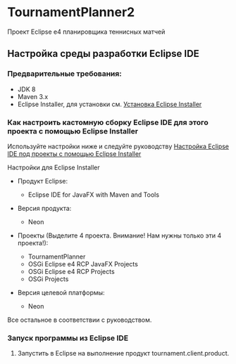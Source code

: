 # TournamentPlanner2
Проект Eclipse e4 планировщика теннисных матчей

## Настройка среды разработки Eclipse IDE

### Предварительные требования:

  * JDK 8
  * Maven 3.x
  * Eclipse Installer, для установки см. [Установка Eclipse Installer](https://github.com/agentlab/ru.agentlab.parent/wiki/Установка-Eclipse-Installer)

### Как настроить кастомную сборку Eclipse IDE для этого проекта с помощью Eclipse Installer

Используйте настройки ниже и следуйте руководству [Настройка Eclipse IDE под проекты с помощью Eclipse Installer](https://github.com/agentlab/ru.agentlab.parent/wiki/Настройка-Eclipse-IDE-под-проекты-с-помощью-Eclipse-Installer)

Настройки для Eclipse Installer

  * Продукт Eclipse:
    * Eclipse IDE for JavaFX with Maven and Tools
  * Версия продукта:
    * Neon

  * Проекты (Выделите 4 проекта. Внимание! Нам нужны только эти 4 проекта!):
    * TournamentPlanner
    * OSGi Eclipse e4 RCP JavaFX Projects
    * OSGi Eclipse e4 RCP Projects
    * OSGi Projects
  * Версия целевой платформы:
    * Neon

Все остальное в соответствии с руководством.

### Запуск программы из Eclipse IDE

1. Запустить в Eclipse на выполнение продукт tournament.client.product.
